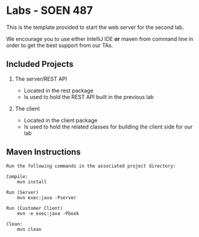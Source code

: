 # Labs - SOEN 487

This is the template provided to start the web server for the second lab.

We encourage you to use either IntelliJ IDE **or** maven from command line in order to get the best support from our TAs.

## Included Projects ##

1. The server/REST API
   * Located in the rest package
   * Is used to hold the REST API built in the previous lab

2. The client
   * Located in the client package
   * Is used to hold the related classes for building the client side for our lab


## Maven Instructions ##

    Run the following commands in the associated project directory:

    Compile:
        mvn install

    Run (Server)
        mvn exec:java -Pserver

    Run (Customer Client)
        mvn -e exec:java -Pbook

    Clean:
        mvn clean
